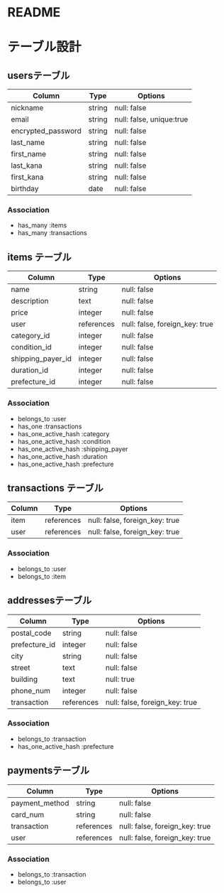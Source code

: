 # README

# テーブル設計
## usersテーブル
| Column             | Type    | Options                  |
| ------------------ | ------  | ------------------------ |
| nickname           | string  | null: false              |
| email              | string  | null: false, unique:true |
| encrypted_password | string  | null: false              |
| last_name          | string  | null: false              |
| first_name         | string  | null: false              |
| last_kana          | string  | null: false              |
| first_kana         | string  | null: false              |
| birthday           | date    | null: false              |

### Association
- has_many :items
- has_many :transactions


## items テーブル
| Column            | Type        | Options                        |
| ----------------- | ----------- | ------------------------------ |
| name              | string      | null: false                    |
| description       | text        | null: false                    |
| price             | integer     | null: false                    |
| user              | references  | null: false, foreign_key: true |
| category_id       | integer     | null: false                    |
| condition_id      | integer     | null: false                    |
| shipping_payer_id | integer     | null: false                    |
| duration_id       | integer     | null: false                    |
| prefecture_id     | integer     | null: false                    |

### Association
- belongs_to :user
- has_one :transactions
- has_one_active_hash :category
- has_one_active_hash :condition
- has_one_active_hash :shipping_payer
- has_one_active_hash :duration
- has_one_active_hash :prefecture

## transactions テーブル
| Column      | Type       | Options     |
| ----------- | ---------- | ----------- |
| item        | references | null: false, foreign_key: true |
| user        | references | null: false, foreign_key: true |

### Association
- belongs_to :user
- belongs_to :item

## addressesテーブル
| Column        | Type       | Options     |
| ------------- | ---------- | ----------- |
| postal_code   | string     | null: false |
| prefecture_id | integer    | null: false |
| city          | string     | null: false |
| street        | text       | null: false |
| building      | text       | null: true  |
| phone_num     | integer    | null: false |
| transaction   | references | null: false, foreign_key: true |

### Association
- belongs_to :transaction
- has_one_active_hash :prefecture

## paymentsテーブル
| Column         | Type       | Options     |
| -------------- | ---------- | ----------- |
| payment_method | string     | null: false |
| card_num       | string     | null: false |
| transaction    | references | null: false, foreign_key: true |
| user           | references | null: false, foreign_key: true |

### Association
- belongs_to :transaction
- belongs_to :user